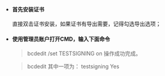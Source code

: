 


- #### 首先安装证书
  直接双击证书安装，如果证书有导出需要，记得勾选导出选项；
- #### 使用管理员账户打开CMD，输入下面命令

	
	> bcdedit /set TESTSIGNING on
	操作成功完成。

	> bcdedit
	其中一项为：
	testsigning    Yes
	
	